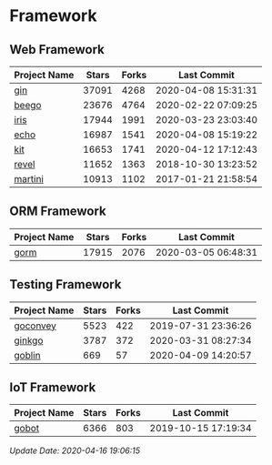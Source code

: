 # Framework

## Web Framework

| Project Name | Stars | Forks | Last Commit |
| ------------ | ----- | ----- | ----------- |
| [gin](https://github.com/gin-gonic/gin) | 37091 | 4268 | 2020-04-08 15:31:31 |
| [beego](https://github.com/astaxie/beego) | 23676 | 4764 | 2020-02-22 07:09:25 |
| [iris](https://github.com/kataras/iris) | 17944 | 1991 | 2020-03-23 23:03:40 |
| [echo](https://github.com/labstack/echo) | 16987 | 1541 | 2020-04-08 15:19:22 |
| [kit](https://github.com/go-kit/kit) | 16653 | 1741 | 2020-04-12 17:12:43 |
| [revel](https://github.com/revel/revel) | 11652 | 1363 | 2018-10-30 13:23:52 |
| [martini](https://github.com/go-martini/martini) | 10913 | 1102 | 2017-01-21 21:58:54 |

## ORM Framework

| Project Name | Stars | Forks | Last Commit |
| ------------ | ----- | ----- | ----------- |
| [gorm](https://github.com/jinzhu/gorm) | 17915 | 2076 | 2020-03-05 06:48:31 |

## Testing Framework

| Project Name | Stars | Forks | Last Commit |
| ------------ | ----- | ----- | ----------- |
| [goconvey](https://github.com/smartystreets/goconvey) | 5523 | 422 | 2019-07-31 23:36:26 |
| [ginkgo](https://github.com/onsi/ginkgo) | 3787 | 372 | 2020-03-31 08:27:34 |
| [goblin](https://github.com/franela/goblin) | 669 | 57 | 2020-04-09 14:20:57 |

## IoT Framework

| Project Name | Stars | Forks | Last Commit |
| ------------ | ----- | ----- | ----------- |
| [gobot](https://github.com/hybridgroup/gobot) | 6366 | 803 | 2019-10-15 17:19:34 |

*Update Date: 2020-04-16 19:06:15*